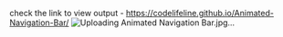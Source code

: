 check the link to view output - https://codelifeline.github.io/Animated-Navigation-Bar/
![Uploading Animated Navigation Bar.jpg…]()
